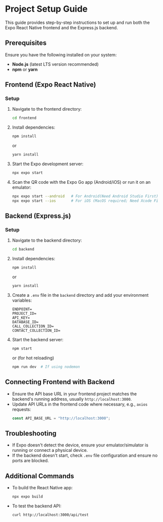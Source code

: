 # Project Setup Guide

This guide provides step-by-step instructions to set up and run both the Expo React Native frontend and the Express.js backend.

## Prerequisites

Ensure you have the following installed on your system:

- **Node.js** (latest LTS version recommended)
- **npm** or **yarn**

## Frontend (Expo React Native)

### Setup

1. Navigate to the frontend directory:
   ```sh
   cd frontend
   ```
2. Install dependencies:
   ```sh
   npm install
   ```
   or
   ```sh
   yarn install
   ```
3. Start the Expo development server:
   ```sh
   npx expo start
   ```
4. Scan the QR code with the Expo Go app (Android/iOS) or run it on an emulator:
   ```sh
   npx expo start --android   # For Android(Need Android Studio First)
   npx expo start --ios       # For iOS (MacOS required; Need Xcode First)
   ```

## Backend (Express.js)

### Setup

1. Navigate to the backend directory:
   ```sh
   cd backend
   ```
2. Install dependencies:
   ```sh
   npm install
   ```
   or
   ```sh
   yarn install
   ```
3. Create a `.env` file in the `backend` directory and add your environment variables:
   ```env
   ENDPOINT=
   PROJECT_ID=
   API_KEY=
   DATABASE_ID=
   CALL_COLLECTION_ID=
   CONTACT_COLLECTION_ID=
   ```
4. Start the backend server:
   ```sh
   npm start
   ```
   or (for hot reloading)
   ```sh
   npm run dev  # If using nodemon
   ```

## Connecting Frontend with Backend

- Ensure the API base URL in your frontend project matches the backend's running address, usually `http://localhost:3000`.
- Update API URLs in the frontend code where necessary, e.g., `axios` requests:
  ```js
  const API_BASE_URL = "http://localhost:3000";
  ```

## Troubleshooting

- If Expo doesn't detect the device, ensure your emulator/simulator is running or connect a physical device.
- If the backend doesn't start, check `.env` file configuration and ensure no ports are blocked.

## Additional Commands

- To build the React Native app:
  ```sh
  npx expo build
  ```
- To test the backend API:
  ```sh
  curl http://localhost:3000/api/test
  ```

